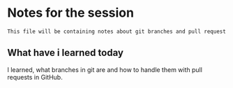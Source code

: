 # Notes for the session

```
This file will be containing notes about git branches and pull request
```

## What have i learned today

I learned, what branches in git are and how to handle them with pull requests in GitHub.
